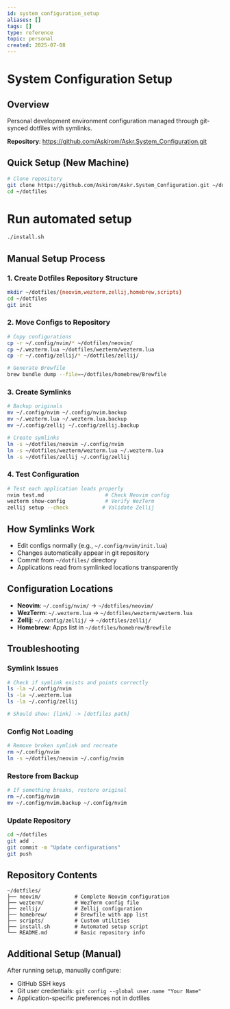 ```yaml
---
id: system_configuration_setup
aliases: []
tags: []
type: reference
topic: personal
created: 2025-07-08
---
```


# System Configuration Setup

## Overview

Personal development environment configuration managed through git-synced dotfiles with symlinks.

**Repository**: https://github.com/Askirom/Askr.System_Configuration.git

## Quick Setup (New Machine)

```bash
# Clone repository
git clone https://github.com/Askirom/Askr.System_Configuration.git ~/dotfiles
cd ~/dotfiles
```

# Run automated setup

```bash
./install.sh
```

## Manual Setup Process

### 1. Create Dotfiles Repository Structure

```bash
mkdir ~/dotfiles/{neovim,wezterm,zellij,homebrew,scripts}
cd ~/dotfiles
git init
```

### 2. Move Configs to Repository

```bash
# Copy configurations
cp -r ~/.config/nvim/* ~/dotfiles/neovim/
cp ~/.wezterm.lua ~/dotfiles/wezterm/wezterm.lua
cp -r ~/.config/zellij/* ~/dotfiles/zellij/

# Generate Brewfile
brew bundle dump --file=~/dotfiles/homebrew/Brewfile
```

### 3. Create Symlinks

```bash
# Backup originals
mv ~/.config/nvim ~/.config/nvim.backup
mv ~/.wezterm.lua ~/.wezterm.lua.backup
mv ~/.config/zellij ~/.config/zellij.backup

# Create symlinks
ln -s ~/dotfiles/neovim ~/.config/nvim
ln -s ~/dotfiles/wezterm/wezterm.lua ~/.wezterm.lua
ln -s ~/dotfiles/zellij ~/.config/zellij
```

### 4. Test Configuration

```bash
# Test each application loads properly
nvim test.md                    # Check Neovim config
wezterm show-config             # Verify WezTerm
zellij setup --check           # Validate Zellij
```

## How Symlinks Work

- Edit configs normally (e.g., `~/.config/nvim/init.lua`)
- Changes automatically appear in git repository
- Commit from `~/dotfiles/` directory
- Applications read from symlinked locations transparently

## Configuration Locations

- **Neovim**: `~/.config/nvim/` → `~/dotfiles/neovim/`
- **WezTerm**: `~/.wezterm.lua` → `~/dotfiles/wezterm/wezterm.lua`
- **Zellij**: `~/.config/zellij/` → `~/dotfiles/zellij/`
- **Homebrew**: Apps list in `~/dotfiles/homebrew/Brewfile`

## Troubleshooting

### Symlink Issues

```bash
# Check if symlink exists and points correctly
ls -la ~/.config/nvim
ls -la ~/.wezterm.lua
ls -la ~/.config/zellij

# Should show: [link] -> [dotfiles path]
```

### Config Not Loading

```bash
# Remove broken symlink and recreate
rm ~/.config/nvim
ln -s ~/dotfiles/neovim ~/.config/nvim
```

### Restore from Backup

```bash
# If something breaks, restore original
rm ~/.config/nvim
mv ~/.config/nvim.backup ~/.config/nvim
```

### Update Repository

```bash
cd ~/dotfiles
git add .
git commit -m "Update configurations"
git push
```

## Repository Contents

```
~/dotfiles/
├── neovim/           # Complete Neovim configuration
├── wezterm/          # WezTerm config file
├── zellij/           # Zellij configuration
├── homebrew/         # Brewfile with app list
├── scripts/          # Custom utilities
├── install.sh        # Automated setup script
└── README.md         # Basic repository info
```

## Additional Setup (Manual)

After running setup, manually configure:

- GitHub SSH keys
- Git user credentials: `git config --global user.name "Your Name"`
- Application-specific preferences not in dotfiles
